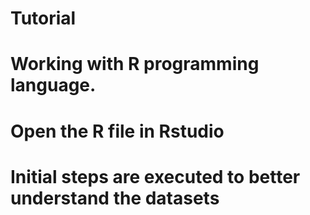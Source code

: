 # Tutorial

# Working with R programming language.
# Open the R file in Rstudio
# Initial steps are executed to better understand the datasets
